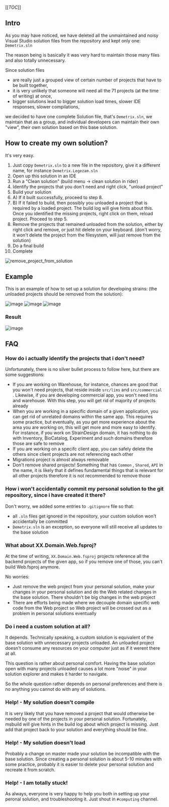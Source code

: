 [[_TOC_]]

## Intro

As you may have noticed, we have deleted all the unmaintained and noisy Visual Studio solution files from the repository and kept only one: `Demetrix.sln`

The reason being is basically it was very hard to maintain those many files and also totally unnecessary.

Since solution files

* are really just a grouped view of certain number of projects that have to be built together,
* it is very unlikely that someone will need all the 71 projects (at the time of writing) at once,
* bigger solutions lead to bigger solution load times, slower IDE responses, slower compilations,

we decided to have one complete Solution file, that's `Demetrix.sln`, we maintain that as a group, and individual developers can maintain their own "view", their own solution based on this base solution.

## How to create my own solution?

It's very easy.

1. Just copy `Demetrix.sln` to a new file in the repository, give it a different name, for instance `Demetrix.Legezam.sln`
2. Open up this solution in an IDE
3. Run a "Clean solution"  (build menu -> clean solution in rider)
4. Identify the projects that you don't need and right click, "unload project"
5. Build your solution
6. A) If it built successfully, proceed to step 8.
7. B) If it failed to build, then possibly you unloaded a project that is required by a loaded project. The build log will give hints about this. Once you identified the missing projects, right click on them, reload project. Proceed to step 5.
8. Remove the projects that remained unloaded from the solution, either by right click and remove, or just hit delete on your keyboard. (don't worry, it won't delete the project from the filesystem, will just remove from the solution)
9. Do a final build
10. Complete

![remove_project_from_solution](uploads/4a5ea06ec3200365477e510c5a9e79f2/remove_project_from_solution.gif)

## Example

This is an example of how to set up a solution for developing strains: (the unloaded projects should be removed from the solution):

![image](uploads/d370b69160aa1f6713b5ea00f1244d01/image.png)
![image](uploads/f2b3fc8d65f368464099c9bb06201d64/image.png)
![image](uploads/51007fff366b936331e93df789e80c8e/image.png)

### Result

![image](uploads/d444416008080eaa7f315711ba90de05/image.png)

## FAQ

### How do i actually identify the projects that i don't need?

Unfortunately, there is no silver bullet process to follow here, but there are some suggestions:

* If you are working on Warehouse, for instance, chances are good that you won't need projects, that reside inside `src/lims` and `src/commercial` . Likewise, if you are developing commercial app, you won't need lims and warehouse. With this step, you will get rid of majority of projects already
* When you are working in a specific domain of a given application, you can get rid of unrelated domains within the same app. This requires some practice, but eventually, as you get more experience about the area you are working on, this will get more and more easy to identify. For instance, if you work on StrainDesign domain, it has nothing to do with Inventory, BioCatalog, Experiment and such domains therefore those are safe to remove
* If you are working on a specifc client app, you can safely delete the others since client projects are not referencing each other
* Migrations project is almost always removable
* Don't remove shared projects! Something that has `Common` , `Shared`, `API` in the name, it is likely that it defines fundamental things that is relevant for all other projects therefore it is not recommended to remove those

### How i won't accidentally commit my personal solution to the git repository, since i have created it there?

Don't worry, we added some entries to `.gitignore` file so that:

* all `.sln` files get ignored in the repository, your custom solution won't accidentally be committed
* `Demetrix.sln` is an exception, so everyone will still receive all updates to the base solution

### What about XX.Domain.Web.fsproj?

At the time of writing, `XX.Domain.Web.fsproj` projects reference all the backend projects of the given app, so if you remove one of those, you can't build Web.fsproj anymore.

No worries:

* Just remove the web project from your personal solution, make your changes in your personal solution and do the Web related changes in the base solution. There shouldn't be big changes in the web project
* There are efforts being made where we decouple domain specific web code from the Web project so Web project will be crossed out as a problem in personal solutions eventually

### Do i need a custom solution at all?

It depends. Technically speaking, a custom solution is equivalent of the base solution with unnecessary projects unloaded. An unloaded project doesn't consume any resources on your computer just as if it werent there at all.

This question is rather about personal comfort. Having the base solution open with many projects unloaded causes a lot more "noise" in your solution explorer and makes it harder to navigate. 

So the whole question rather depends on personal preferences and there is no anything you cannot do with any of solutions.

### Help! - My solution doesn't compile

It is very likely that you have removed a project that would otherwise be needed by one of the projects in your personal solution. Fortunately, msbuild will give hints in the build log about which project is missing. Just add that project back to your solution and everything should be fine.

### Help! - My solution doesn't load

Probably a change on master made your solution be incompatible with the base solution. Since creating a personal solution is about 5-10 minutes with some practice, probably it is easier to delete your personal solution and recreate it from scratch.

### Help! - I am totally stuck!

As always, everyone is very happy to help you both in setting up your peronal solution, and troubleshooting it. Just shout in `#computing` channel.